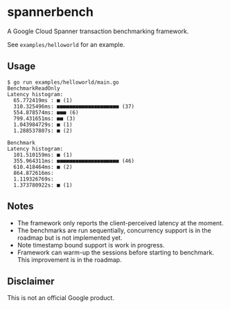 # spannerbench

A Google Cloud Spanner transaction benchmarking framework.

See `examples/helloworld` for an example.

## Usage

```
$ go run examples/helloworld/main.go
BenchmarkReadOnly
Latency histogram:
  65.772419ms : ■ (1)
  310.325496ms: ■■■■■■■■■■■■■■■■■■■■ (37)
  554.878574ms: ■■■ (6)
  799.431651ms: ■■ (3)
  1.043984729s: ■ (1)
  1.288537807s: ■ (2)

Benchmark
Latency histogram:
  101.510159ms: ■ (1)
  355.964311ms: ■■■■■■■■■■■■■■■■■■■■ (46)
  610.418464ms: ■ (2)
  864.872616ms:
  1.119326769s:
  1.373780922s: ■ (1)
```

## Notes

* The framework only reports the client-perceived latency at the moment.
* The benchmarks are run sequentially, concurrency support is in the
  roadmap but is not implemented yet.
* Note timestamp bound support is work in progress.
* Framework can warm-up the sessions before starting to benchmark.
  This improvement is in the roadmap.

## Disclaimer

This is not an official Google product.

